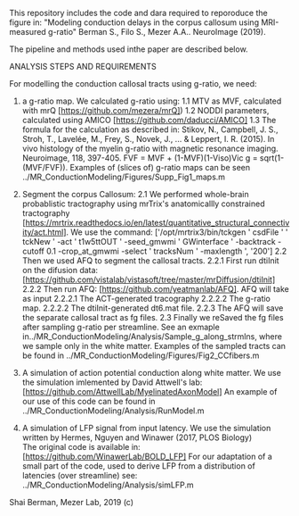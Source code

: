 This repository includes the code and dara required to reporoduce the figure in:
"Modeling conduction delays in the corpus callosum using MRI-measured g-ratio"
Berman S., Filo S., Mezer A.A.. NeuroImage (2019). 

The pipeline and methods used inthe paper are described below.

ANALYSIS STEPS AND REQUIREMENTS

For modelling the conduction callosal tracts using g-ratio, we need:

1. a g-ratio map. We calculated g-ratio using:
	1.1 MTV as MVF, calculated with mrQ [https://github.com/mezera/mrQ]) 
	1.2 NODDI parameters, calculated using AMICO [https://github.com/daducci/AMICO]
	1.3 The formula for the calculation as described in: Stikov, N., Campbell, J. S., Stroh, T., Lavelée, M., Frey, S., Novek, J., ... & Leppert, I. R. (2015). In vivo histology of the myelin g-ratio with magnetic resonance imaging. Neuroimage, 118, 397-405.‏
		FVF = MVF + (1-MVF)(1-Viso)Vic
		g = sqrt(1-(MVF/FVF)).
    Examples of (slices of) g-ratio maps can be seen ../MR_ConductionModeling/Figures/Supp_Fig1_maps.m

2. Segment the corpus Callosum:
	2.1 We performed whole-brain probablistic tractography using mrTrix's          anatomicallly constrained tractography  [https://mrtrix.readthedocs.io/en/latest/quantitative_structural_connectivity/act.html].
	    We use the command: ['/opt/mrtrix3/bin/tckgen ' csdFile ' ' tckNew ' -act ' t1w5ttOUT ' -seed_gmwmi ' GWinterface ' -backtrack -cutoff 0.1 -crop_at_gmwmi -select ' tracksNum ' -maxlength ', '200']
	2.2 Then we used AFQ to segment the callosal tracts. 
	  2.2.1 First run dtiInit on the difusion data: [https://github.com/vistalab/vistasoft/tree/master/mrDiffusion/dtiInit]
	  2.2.2 Then run AFQ: [https://github.com/yeatmanlab/AFQ]. 
                    AFQ will take as input
                      2.2.2.1 The ACT-generated  tracography
                      2.2.2.2 The g-ratio map. 
                      2.2.2.2 The dtiInit-generated dt6.mat file.
	  2.2.3 The AFQ will save the separate callosal tract as fg files. 
       2.3 Finally we reSaved the fg files after sampling g-ratio per streamline.
	   See an exmaple in../MR_ConductionModeling/Analysis/Sample_g_along_strmlns, where we sample only in the white  matter. 
	Examples of the sampled tracts can be found in ../MR_ConductionModeling/Figures/Fig2_CCfibers.m


3. A simulation of action potential conduction along white matter. 
   We use the simulation imlemented by David Attwell's lab: [https://github.com/AttwellLab/MyelinatedAxonModel] 
   An example of our use of this code can be found in ../MR_ConductionModeling/Analysis/RunModel.m

4. A simulation of LFP signal from input latency. 
   We use the simulation written by Hermes, Nguyen and Winawer (2017, PLOS Biology)   
   The original code is available in: [https://github.com/WinawerLab/BOLD_LFP]
   For our adaptation of a small part of the code, used to derive LFP
   from a distribution of latencies (over streamline) see: ../MR_ConductionModeling/Analysis/simLFP.m


Shai Berman, Mezer Lab, 2019 (c)
